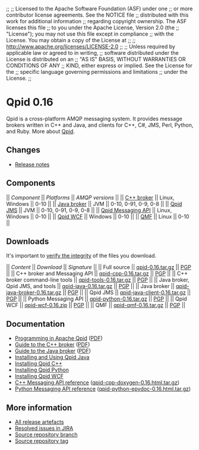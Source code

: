;;
;; Licensed to the Apache Software Foundation (ASF) under one
;; or more contributor license agreements.  See the NOTICE file
;; distributed with this work for additional information
;; regarding copyright ownership.  The ASF licenses this file
;; to you under the Apache License, Version 2.0 (the
;; "License"); you may not use this file except in compliance
;; with the License.  You may obtain a copy of the License at
;; 
;;   http://www.apache.org/licenses/LICENSE-2.0
;; 
;; Unless required by applicable law or agreed to in writing,
;; software distributed under the License is distributed on an
;; "AS IS" BASIS, WITHOUT WARRANTIES OR CONDITIONS OF ANY
;; KIND, either express or implied.  See the License for the
;; specific language governing permissions and limitations
;; under the License.
;;

# Qpid 0.16

Qpid is a cross-platform AMQP messaging system.  It provides message
brokers written in C++ and Java, and clients for C++, C#, JMS, Perl,
Python, and Ruby.  More about [Qpid](@site-url@/index.html).

## Changes

 - [Release notes](release-notes.html)

## Components

  || *Component* || *Platforms* || *AMQP versions* ||
  || [C++ broker](@site-url@/components/cpp-broker/index.html) || Linux, Windows || 0-10 ||
  || [Java broker](@site-url@/components/java-broker/index.html) || JVM || 0-10, 0-91, 0-9, 0-8 ||
  || [Qpid JMS](@site-url@/components/qpid-jms/index.html) || JVM || 0-10, 0-91, 0-9, 0-8 ||
  || [Qpid Messaging API](@site-url@/components/messaging-api/index.html) || Linux, Windows || 0-10 ||
  || [Qpid WCF](@site-url@/components/qpid-wcf/index.html) || Windows || 0-10 ||
  || [QMF](@site-url@/components/qmf/index.html) || Linux || 0-10 ||

## Downloads

It's important to [verify the
integrity](@site-url@/download.html#verify-what-you-download) of the
files you download.

  || *Content* || *Download* || *Signature* ||
  || Full source || [qpid-0.16.tar.gz](http://www.apache.org/dyn/closer.cgi/qpid/0.16/qpid-0.16.tar.gz) || [PGP](http://www.apache.org/dist/qpid/0.16/qpid-0.16.tar.gz.asc) ||
  || C++ broker and Messaging API || [qpid-cpp-0.16.tar.gz](http://www.apache.org/dyn/closer.cgi/qpid/0.16/qpid-cpp-0.16.tar.gz) || [PGP](http://www.apache.org/dist/qpid/0.16/qpid-cpp-0.16.tar.gz.asc) ||
  || C++ broker command-line tools || [qpid-tools-0.16.tar.gz](http://www.apache.org/dyn/closer.cgi/qpid/0.16/qpid-tools-0.16.tar.gz) || [PGP](http://www.apache.org/dist/qpid/0.16/qpid-tools-0.16.tar.gz.asc) ||
  || Java broker, Qpid JMS, and tools || [qpid-java-0.16.tar.gz](http://www.apache.org/dyn/closer.cgi/qpid/0.16/qpid-java-0.16.tar.gz) || [PGP](http://www.apache.org/dist/qpid/0.16/qpid-java-0.16.tar.gz.asc) ||
  || Java broker || [qpid-java-broker-0.16.tar.gz](http://www.apache.org/dyn/closer.cgi/qpid/0.16/qpid-java-broker-0.16.tar.gz) || [PGP](http://www.apache.org/dist/qpid/0.16/qpid-java-broker-0.16.tar.gz.asc) ||
  || Qpid JMS || [qpid-java-client-0.16.tar.gz](http://www.apache.org/dyn/closer.cgi/qpid/0.16/qpid-java-client-0.16.tar.gz) || [PGP](http://www.apache.org/dist/qpid/0.16/qpid-java-client-0.16.tar.gz.asc) ||
  || Python Messaging API || [qpid-python-0.16.tar.gz](http://www.apache.org/dyn/closer.cgi/qpid/0.16/qpid-python-0.16.tar.gz) || [PGP](http://www.apache.org/dist/qpid/0.16/qpid-python-0.16.tar.gz.asc) ||
  || Qpid WCF || [qpid-wcf-0.16.zip](http://www.apache.org/dyn/closer.cgi/qpid/0.16/qpid-wcf-0.16.zip) || [PGP](http://www.apache.org/dist/qpid/0.16/qpid-wcf-0.16.zip.asc) ||
  || QMF || [qpid-qmf-0.16.tar.gz](http://www.apache.org/dyn/closer.cgi/qpid/0.16/qpid-qmf-0.16.tar.gz) || [PGP](http://www.apache.org/dist/qpid/0.16/qpid-qmf-0.16.tar.gz.asc) ||

## Documentation

 - [Programming in Apache Qpid](http://qpid.apache.org/books/0.16/Programming-In-Apache-Qpid/html/index.html) ([PDF](http://qpid.apache.org/books/0.16/Programming-In-Apache-Qpid/pdf/Programming-In-Apache-Qpid.pdf))
 - [Guide to the C++ broker](http://qpid.apache.org/books/0.16/AMQP-Messaging-Broker-CPP-Book/html/index.html) ([PDF](http://qpid.apache.org/books/0.16/AMQP-Messaging-Broker-CPP-Book/pdf/AMQP-Messaging-Broker-CPP-Book.pdf))
 - [Guide to the Java broker](http://qpid.apache.org/books/0.16/AMQP-Messaging-Broker-Java-Book/html/index.html) ([PDF](http://qpid.apache.org/books/0.16/AMQP-Messaging-Broker-Java-Book/pdf/AMQP-Messaging-Broker-Java-Book.pdf))
 - [Installing and Using Qpid Java](https://cwiki.apache.org/qpid/getting-started-guide.html)
 - [Installing Qpid C++](http://svn.apache.org/repos/asf/qpid/tags/0.16/qpid/cpp/INSTALL)
 - [Installing Qpid Python](http://svn.apache.org/repos/asf/qpid/tags/0.16/qpid/python/README.txt)
 - [Installing Qpid WCF](http://svn.apache.org/repos/asf/qpid/tags/0.16/qpid/wcf/ReadMe.txt)
 - [C++ Messaging API reference](http://qpid.apache.org/apis/0.16/cpp/html/index.html) ([qpid-cpp-doxygen-0.16.html.tar.gz](http://qpid.apache.org/apis/0.16/cpp/qpid-cpp-doxygen-0.16.html.tar.gz))
 - [Python Messaging API reference](http://qpid.apache.org/apis/0.16/python/html/index.html) ([qpid-python-epydoc-0.16.html.tar.gz](http://qpid.apache.org/apis/0.16/python/qpid-python-epydoc-0.16.html.tar.gz))

## More information

 - [All release artefacts](http://www.apache.org/dyn/closer.cgi/qpid/0.16)
 - [Resolved issues in JIRA](https://issues.apache.org/jira/issues/?jql=project+%3D+QPID+AND+fixVersion+in+%28%270.15%27%2C+%270.16%27%29+ORDER+BY+priority+DESC)
 - [Source repository branch](https://svn.apache.org/repos/asf/qpid/branches/0.16)
 - [Source repository tag](https://svn.apache.org/repos/asf/qpid/tags/0.16)
